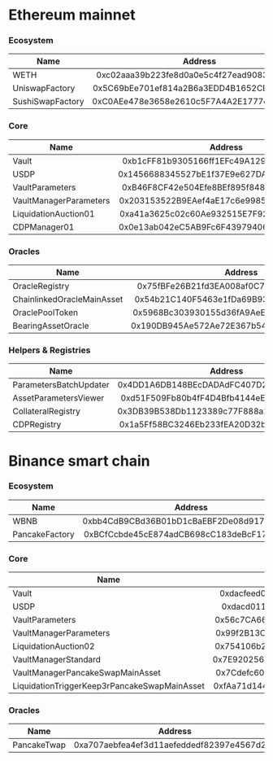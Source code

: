 # Ethereum mainnet

### Ecosystem

| Name          | Address       |
| ------------- |:-------------:|
| WETH      | 0xc02aaa39b223fe8d0a0e5c4f27ead9083c756cc2 |
| UniswapFactory      | 0x5C69bEe701ef814a2B6a3EDD4B1652CB9cc5aA6f      |
| SushiSwapFactory | 0xC0AEe478e3658e2610c5F7A4A2E1777cE9e4f2Ac      |

### Core

| Name          | Address       |
| ------------- |:-------------:|
| Vault | 0xb1cFF81b9305166ff1EFc49A129ad2AfCd7BCf19      |
| USDP | 0x1456688345527bE1f37E9e627DA0837D6f08C925      |
| VaultParameters      | 0xB46F8CF42e504Efe8BEf895f848741daA55e9f1D |
| VaultManagerParameters      | 0x203153522B9EAef4aE17c6e99851EE7b2F7D312E      |
| LiquidationAuction01      | 0xa41a3625c02c60Ae932515E7F921ada1811aF6a5      |
| CDPManager01      | 0x0e13ab042eC5AB9Fc6F43979406088B9028F66fA      |

### Oracles

| Name          | Address       |
| ------------- |:-------------:|
| OracleRegistry | 0x75fBFe26B21fd3EA008af0C764949f8214150C8f      |
| ChainlinkedOracleMainAsset | 0x54b21C140F5463e1fDa69B934da619eAaa61f1CA      |
| OraclePoolToken      | 0x5968Bc303930155d36fA9AeE2B5b0F6D39598434 |
| BearingAssetOracle      | 0x190DB945Ae572Ae72E367b549b78C41E211864AB      |

### Helpers & Registries

| Name          | Address       |
| ------------- |:-------------:|
| ParametersBatchUpdater | 0x4DD1A6DB148BEcDADAdFC407D23b725eDd3cfB6f      |
| AssetParametersViewer | 0xd51F509Fb80b4fF4D4Bfb4144eEd877F0F499AF6      |
| CollateralRegistry      | 0x3DB39B538Db1123389c77F888a213F1A6dd22EF3 |
| CDPRegistry      | 0x1a5Ff58BC3246Eb233fEA20D32b79B5F01eC650c      |


# Binance smart chain

### Ecosystem

| Name          | Address       |
| ------------- |:-------------:|
| WBNB      | 0xbb4CdB9CBd36B01bD1cBaEBF2De08d9173bc095c |
| PancakeFactory      | 0xBCfCcbde45cE874adCB698cC183deBcF17952812      |

### Core

| Name          | Address       |
| ------------- |:-------------:|
| Vault | 0xdacfeed000e12c356fb72ab5089e7dd80ff4dd93      |
| USDP | 0xdacd011a71f8c9619642bf482f1d4ceb338cffcf      |
| VaultParameters      | 0x56c7CA666d192332F72a5842E72eED5f59F0fb48 |
| VaultManagerParameters      | 0x99f2B13C28A4183a5d5e0fe02B1B5aeEe85FAF5A      |
| LiquidationAuction02      | 0x754106b2f312c987Dd34161F8b4735392fa93F06      |
| VaultManagerStandard      | 0x7E920256041F77613885A018Fce194409A734bBe      |
| VaultManagerPancakeSwapMainAsset      | 0x7Cdefc60Aa5eF145f905b99C999d3ED2883f6d10      |
| LiquidationTriggerKeep3rPancakeSwapMainAsset      | 0xfAa71d14458a197DeC85a767B23dA27E33363b9b      |

### Oracles

| Name          | Address       |
| ------------- |:-------------:|
| PancakeTwap | 0xa707aebfea4ef3d11aefeddedf82397e4567d20a      |
